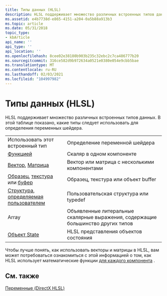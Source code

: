 ```yaml
---
title: Типы данных (HLSL)
description: HLSL поддерживает множество различных встроенных типов данных. В этой таблице показано, какие типы следует использовать для определения переменных шейдера.
ms.assetid: e4b7738d-e865-4151-a204-0a5b88a913b3
ms.topic: article
ms.date: 05/31/2018
topic_type:
- kbArticle
api_name: ''
api_type: ''
api_location: ''
ms.openlocfilehash: 8cee02e38180b903b235c32ebc2c7ca486777b20
ms.sourcegitcommit: 316ce582d9b972634a0521e0380e054e9cbb5bae
ms.translationtype: MT
ms.contentlocale: ru-RU
ms.lasthandoff: 02/03/2021
ms.locfileid: "104997982"
---
```

# <a name="data-types-hlsl"></a>Типы данных (HLSL)

HLSL поддерживает множество различных встроенных типов данных. В этой таблице показано, какие типы следует использовать для определения переменных шейдера.



|                                                                                                                         |                                            |
|-------------------------------------------------------------------------------------------------------------------------|--------------------------------------------|
| Использовать этот встроенный тип                                                                                                 | Определение переменной шейдера             |
| [Функцией](dx-graphics-hlsl-scalar.md)                                                                                   | Скаляр в одном компоненте                       |
| [Вектор](dx-graphics-hlsl-vector.md), [Матрица](dx-graphics-hlsl-matrix.md)                                            | Вектор или матрица с несколькими компонентами        |
| [Образец](dx-graphics-hlsl-sampler.md), [текстура](dx-graphics-hlsl-texture.md) или [буфер](dx-graphics-hlsl-buffer.md)   | Образец, текстура или объект buffer         |
| [Структура](dx-graphics-hlsl-struct.md), [определяемая пользователем](dx-graphics-hlsl-user-defined.md)                                | Пользовательская структура или typedef                |
| Array                                                                                   | Объявленные литеральные скалярные выражения, содержащие большинство других типов                       |
| [Объект State](dx-graphics-hlsl-state-object.md) | HLSL представления объектов состояния |


 

Чтобы лучше понять, как использовать векторы и матрицы в HLSL, вам может потребоваться ознакомиться с этой информацией о том, как HLSL использует математические функции [для каждого компонента](dx-graphics-hlsl-per-component-math.md) .

## <a name="related-topics"></a>См. также

<dl> <dt>

[Переменные (DirectX HLSL)](dx-graphics-hlsl-variables.md)
</dt> </dl>

 

 




